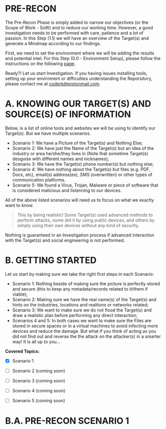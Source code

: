 # PRE-RECON
The Pre-Recon Phase is simply added to narrow our objectives (or the Scope of Work - SoW) and to reduce our working time. However, a good investigation needs to be performed with care, patience and a lot of passion.
In this Step (1.1) we will have an overview of the Target(s) and generate a Mindmap according to our findings.

First, we need to set the environment where we will be adding the results and potential intel. For this Step (0.0 - Environment Setup), please follow the instructions on the following [page](#).

Ready?! Let us start Investigation. If you having issues installing tools, setting up your envirnment or difficulties understanding the Reporsitory, please contact me at coderk@protonmail.com.

# A. KNOWING OUR TARGET(S) AND SOURCE(S) OF INFORMATION

Below, is a list of online tools and websites we will be using to identify our Target(s). But we have multiple scenarios.

* Scenario 1: We have a Picture of the Target(s) and Nothing Else;
* Scenario 2: We have just the Name of the Target(s) but an idea of the industry or area he/she/they lives in (Note that sometime Target(s) desguise with different names and nicknames);
* Scenario 3: We have the Target(s) phone number(s) but nothing else;
* Scenario 4: We have nothing about the Target(s) but files (e.g. PDF, Docx, etc), email(s) address(es), SMS (overwritten) or other types of communication platforms.
* Scenario 5: We found a Virus, Trojan, Malware or piece of software that is considered malicious and listenning to our devices.

All of the above listed scenarios will need us to focus on what we exactly want to know. 

> This by being realistic! Some Target(s) used advanced methods to perform attacks, some did it by using public devices, and others by simply using their own devices without any kind of security.

Nothing is guaranteed in an Investigation process if advanced interaction with the Target(s) and social engineering is not performed.

# B. GETTING STARTED

Let us start by making sure we take the right first steps in each Scenario:

* Scenario 1: Nothing beside of making sure the picture is perfectly stored and secure (this to keep any metadata/records related to it/them if viable);
* Scenario 2: Making sure we have the real name(s) of the Target(s) and hints on the industries, locations and realtions or networks related;
* Scenario 3: We want to make sure we do not flood the Target(s) and draw a realistic plan before performing any direct interaction;
* Scenarios 4 and 5: In both cases we want to make sure the Files are stored in secure spaces or in a virtual machines to avoid infecting more devices and reduce the damage. But what if you think of acting as you did not find out and reverse the the attack on the attacker(s) in a smarter way! It is all up to you...

**Covered Topics:**

- [x] Scenario 1
- [ ] Scenario 2 (coming soon)
- [ ] Scenario 3 (coming soon)
- [ ] Scenario 4 (coming soon)
- [ ] Scenario 5 (coming soon)


# B.A. PRE-RECON SCENARIO 1

